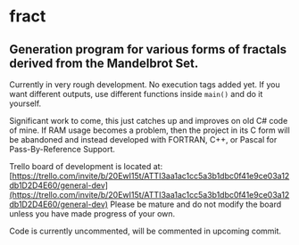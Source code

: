 # fract
Generation program for various forms of fractals derived from the Mandelbrot Set.
---
Currently in very rough development. No execution tags added yet. If you want different outputs, use different functions inside `main()` and do it yourself.

Significant work to come, this just catches up and improves on old C# code of mine. If RAM usage becomes a problem, then the project in its C form will be abandoned and instead developed with FORTRAN, C++, or Pascal for Pass-By-Reference Support.

Trello board of development is located at:
[https://trello.com/invite/b/20EwI15t/ATTI3aa1ac1cc5a3b1dbc0f41e9ce03a12db1D2D4E60/general-dev](https://trello.com/invite/b/20EwI15t/ATTI3aa1ac1cc5a3b1dbc0f41e9ce03a12db1D2D4E60/general-dev)
Please be mature and do not modify the board unless you have made progress of your own.

Code is currently uncommented, will be commented in upcoming commit.

